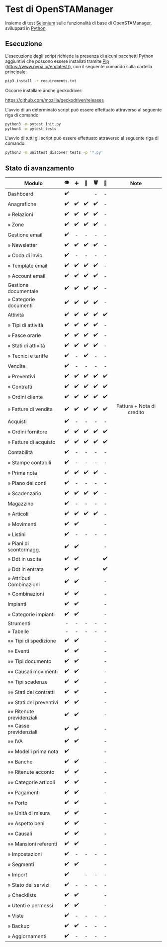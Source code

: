 # Test di OpenSTAManager

Insieme di test [Selenium](https://selenium.dev/) sulle funzionalità di base di OpenSTAManager, sviluppati in [Python](https://www.python.org/).

## Esecuzione

L'esecuzione degli script richiede la presenza di alcuni pacchetti Python aggiuntivi che possono essere installati tramite [Pip (https://www.pypa.io/en/latest/)](https://www.pypa.io/en/latest/), con il seguente comando sulla cartella principale:

```bash
pip3 install -r requirements.txt
```

Occorre installare anche geckodriver:

https://github.com/mozilla/geckodriver/releases

L'avvio di un determinato script può essere effettuato attraverso al seguente riga di comando:
```bash
python3 -m pytest Init.py
python3 -m pytest tests
```
L'avvio di tutti gli script può essere effettuato attraverso al seguente riga di comando:
```bash
python3 -m unittest discover tests -p '*.py'
```

## Stato di avanzamento
 Modulo  | :eye:|:heavy_plus_sign:| :pencil:|:wastebasket:|:bookmark_tabs: | Note |
-------- | :----:|:----------------:|:-------:|:-----------:|:--------------:|:---:|
 Dashboard  | :heavy_check_mark: |||-|-||
 Anagrafiche  | :heavy_check_mark: |:heavy_check_mark: | :heavy_check_mark:|:heavy_check_mark: |-||
 » Relazioni  | :heavy_check_mark: |  :heavy_check_mark: |:heavy_check_mark:|:heavy_check_mark:|-||
 » Zone  | :heavy_check_mark: | :heavy_check_mark: |:heavy_check_mark:|:heavy_check_mark:|-||
 Gestione email  | :heavy_check_mark:|-|-|-|-||
 » Newsletter  | :heavy_check_mark: |:heavy_check_mark: |:heavy_check_mark:|:heavy_check_mark:|-||
 » Coda di invio  | :heavy_check_mark: |-|-|-|-||
 » Template email  | :heavy_check_mark: |  :heavy_check_mark: |:heavy_check_mark:|:heavy_check_mark:|-||
 » Account email  | :heavy_check_mark: | :heavy_check_mark: |:heavy_check_mark:|:heavy_check_mark:|-||
 Gestione documentale  | :heavy_check_mark: | :heavy_check_mark: |:heavy_check_mark:|:heavy_check_mark:|-||
 » Categorie documenti  | :heavy_check_mark: |:heavy_check_mark: |:heavy_check_mark: |:heavy_check_mark: |-||
 Attività  | :heavy_check_mark: |  :heavy_check_mark: |:heavy_check_mark:|:heavy_check_mark:|:heavy_check_mark: ||
 » Tipi di attività  | :heavy_check_mark: | :heavy_check_mark: |:heavy_check_mark:|:heavy_check_mark:|-||
 » Fasce orarie  | :heavy_check_mark: | :heavy_check_mark: |:heavy_check_mark:|:heavy_check_mark:|-||
 » Stati di attività  | :heavy_check_mark: | :heavy_check_mark: |:heavy_check_mark:|:heavy_check_mark:|-||
 » Tecnici e tariffe |:heavy_check_mark:|-|:heavy_check_mark:|-|-||
 Vendite  | :heavy_check_mark:| -|-|-|-||
 » Preventivi  | :heavy_check_mark: | :heavy_check_mark: |:heavy_check_mark:|:heavy_check_mark:|:heavy_check_mark: ||
 » Contratti  | :heavy_check_mark: | :heavy_check_mark: |:heavy_check_mark:|:heavy_check_mark:|:heavy_check_mark: ||
 » Ordini cliente  | :heavy_check_mark: |  :heavy_check_mark: |:heavy_check_mark:|:heavy_check_mark:|:heavy_check_mark: ||
 » Fatture di vendita  | :heavy_check_mark: | :heavy_check_mark:  | :heavy_check_mark:| :heavy_check_mark: |:heavy_check_mark: | Fattura + Nota di credito|
 Acquisti  | :heavy_check_mark: |-|-|-|-||
 » Ordini fornitore  | :heavy_check_mark: |:heavy_check_mark: |:heavy_check_mark:|:heavy_check_mark:|:heavy_check_mark: ||
 » Fatture di acquisto  | :heavy_check_mark: |:heavy_check_mark: |:heavy_check_mark:|:heavy_check_mark:|:heavy_check_mark: ||
 Contabilità  |:heavy_check_mark:|-|-|-|-||
 » Stampe contabili  | :heavy_check_mark: | -|-|-|-||
 » Prima nota  | :heavy_check_mark: |:heavy_check_mark:|:heavy_check_mark:|:heavy_check_mark:|-||
 » Piano dei conti  | :heavy_check_mark: | -|-|-|-||
 » Scadenzario  | :heavy_check_mark: | :heavy_check_mark: |:heavy_check_mark:|:heavy_check_mark:|-||
 Magazzino  | :heavy_check_mark: |-|-|-|-||
 » Articoli  | :heavy_check_mark: | :heavy_check_mark: |:heavy_check_mark:|:heavy_check_mark:|-||
 » Movimenti  | :heavy_check_mark: | :heavy_check_mark: |||-||
 » Listini  | :heavy_check_mark: | - |-|-|-||
 » Piani di sconto/magg.  | :heavy_check_mark: |  :heavy_check_mark: |||-||
 » Ddt in uscita  | :heavy_check_mark: |:heavy_check_mark: |||:heavy_check_mark: ||
 » Ddt in entrata  | :heavy_check_mark: | :heavy_check_mark: |||:heavy_check_mark: ||
 » Attributi Combinazioni  | :heavy_check_mark: |:heavy_check_mark: |||-||
 » Combinazioni  | :heavy_check_mark: | :heavy_check_mark: |||-||
 Impianti  | :heavy_check_mark: |  :heavy_check_mark: |||-||
 » Categorie impianti  | :heavy_check_mark: | :heavy_check_mark: |||-||
 Strumenti  | - |-|-|-|-||
 » Tabelle  | - |-|-|-|-||
 »» Tipi di spedizione  | :heavy_check_mark: | :heavy_check_mark: |||-||
 »» Eventi  | :heavy_check_mark: |:heavy_check_mark: |||-||
 »» Tipi documento  | :heavy_check_mark: | :heavy_check_mark: |||-||
 »» Causali movimenti  | :heavy_check_mark: | :heavy_check_mark: |||-||
 »» Tipi scadenze  | :heavy_check_mark: | :heavy_check_mark: |||-||
 »» Stati dei contratti  | :heavy_check_mark: | :heavy_check_mark: |||-||
 »» Stati dei preventivi  | :heavy_check_mark: | :heavy_check_mark: |||-||
 »» Ritenute previdenziali  | :heavy_check_mark: | :heavy_check_mark: |||-||
 »» Casse previdenziali  | :heavy_check_mark: | :heavy_check_mark: |||-||
 »» IVA  | :heavy_check_mark: | :heavy_check_mark: |||-||
 »» Modelli prima nota  | :heavy_check_mark: ||||-||
 »» Banche  | :heavy_check_mark: |  :heavy_check_mark: |||-||
 »» Ritenute acconto  | :heavy_check_mark: |:heavy_check_mark: |||-||
 »» Categorie articoli  | :heavy_check_mark: | :heavy_check_mark: |||-||
 »» Pagamenti  | :heavy_check_mark: | :heavy_check_mark: |||-||
 »» Porto  | :heavy_check_mark: | :heavy_check_mark: |||-||
 »» Unità di misura  | :heavy_check_mark: |:heavy_check_mark: |||-||
 »» Aspetto beni  | :heavy_check_mark: | :heavy_check_mark: |||-||
 »» Causali  | :heavy_check_mark: |:heavy_check_mark: |||-||
 »» Mansioni referenti  | :heavy_check_mark: | :heavy_check_mark: |||-||
 » Impostazioni  | :heavy_check_mark: |-|-|-|-||
 » Segmenti  | :heavy_check_mark: | :heavy_check_mark: |||-||
 » Import  | :heavy_check_mark: ||-|-|-||
 » Stato dei servizi  | :heavy_check_mark: |-|-|-|-||
 » Checklists  | :heavy_check_mark: |:heavy_check_mark: |||-||
 » Utenti e permessi  | :heavy_check_mark: |:heavy_check_mark: |||-||
 » Viste  | :heavy_check_mark: |-|-|-|-||
 » Backup  | :heavy_check_mark: |:heavy_check_mark: |-|-|-||
 » Aggiornamenti  | :heavy_check_mark: | -|-|-|-||